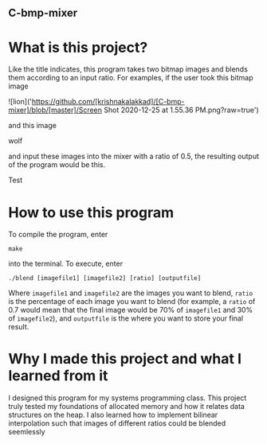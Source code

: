## C-bmp-mixer

# What is this project?

Like the title indicates, this program takes two bitmap images and blends them according to an input ratio. For examples, if the user took this bitmap image

![lion]('https://github.com/[krishnakalakkad]/[C-bmp-mixer]/blob/[master]/Screen Shot 2020-12-25 at 1.55.36 PM.png?raw=true')

and this image


wolf

and input these images into the mixer with a ratio of 0.5, the resulting output of the program would be this.

Test


# How to use this program 

To compile the program, enter

`make`

into the terminal. To execute, enter

`./blend [imagefile1] [imagefile2] [ratio] [outputfile]`

Where `imagefile1` and `imagefile2` are the images you want to blend, `ratio` is the percentage of each image you want to blend (for example, a `ratio` of 0.7 would mean that the final image would be 70% of `imagefile1` and 30% of `imagefile2`),  and `outputfile` is the where you want to store your final result.


# Why I made this project and what I learned from it

I designed this program for my systems programming class. This project truly tested my foundations of allocated memory and how it relates data structures on the heap. I also learned how to implement bilinear interpolation such that images of different ratios could be blended seemlessly
